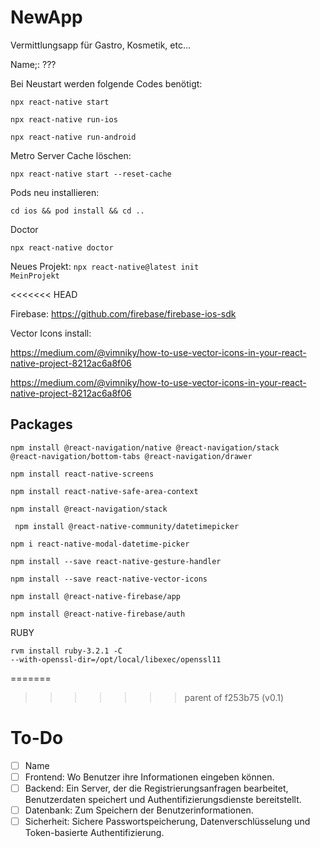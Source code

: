 # NewApp
Vermittlungsapp für Gastro, Kosmetik, etc...

Name;: ???

Bei Neustart werden folgende Codes benötigt:

<code>npx react-native start</code>

<code>npx react-native run-ios</code>

<code>npx react-native run-android</code>

Metro Server Cache löschen:

<code>npx react-native start --reset-cache</code>

Pods neu installieren:

<code>cd ios && pod install && cd ..</code>

Doctor 

<code>npx react-native doctor</code>

Neues Projekt:
<code>npx react-native@latest init MeinProjekt</code>

<<<<<<< HEAD

Firebase:
https://github.com/firebase/firebase-ios-sdk

Vector Icons install:

https://medium.com/@vimniky/how-to-use-vector-icons-in-your-react-native-project-8212ac6a8f06

https://medium.com/@vimniky/how-to-use-vector-icons-in-your-react-native-project-8212ac6a8f06
## Packages

<code>npm install @react-navigation/native @react-navigation/stack @react-navigation/bottom-tabs @react-navigation/drawer</code>

<code>npm install react-native-screens</code>

<code>npm install react-native-safe-area-context</code>

<code>npm install @react-navigation/stack</code>

<code> npm install @react-native-community/datetimepicker</code>

<code>npm i react-native-modal-datetime-picker</code>

<code>npm install --save react-native-gesture-handler</code>

<code>npm install --save react-native-vector-icons</code>

<code>npm install @react-native-firebase/app</code>

<code>npm install @react-native-firebase/auth</code>


RUBY

<code>rvm install ruby-3.2.1 -C --with-openssl-dir=/opt/local/libexec/openssl11</code>

=======
>>>>>>> parent of f253b75 (v0.1)
# To-Do

- [ ] Name
- [ ] Frontend: Wo Benutzer ihre Informationen eingeben können.
- [ ] Backend: Ein Server, der die Registrierungsanfragen bearbeitet, Benutzerdaten speichert und Authentifizierungsdienste bereitstellt.
- [ ] Datenbank: Zum Speichern der Benutzerinformationen.
- [ ] Sicherheit: Sichere Passwortspeicherung, Datenverschlüsselung und Token-basierte Authentifizierung.
